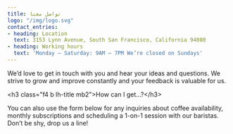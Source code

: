 ```yaml
---
title: تواصل معنا
logo: "/img/logo.svg"
contact_entries:
- heading: Location
  text: 3153 Lynn Avenue, South San Francisco, California 94080
- heading: Working hours
  text: 'Monday – Saturday: 9AM – 7PM We’re closed on Sundays'
---
```


We’d love to get in touch with you and hear your ideas and questions. We strive to grow and improve constantly and your feedback is valuable for us.

&lt;h3 class="f4 b lh-title mb2"&gt;How can I get…?&lt;/h3&gt;

You can also use the form below for any inquiries about coffee availability, monthly subscriptions and scheduling a 1-on-1 session with our baristas. Don’t be shy, drop us a line\!
